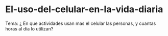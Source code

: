 # El-uso-del-celular-en-la-vida-diaria
Tema:  ¿ En que actividades usan mas el celular las personas, y cuantas horas al día lo utilizan?

